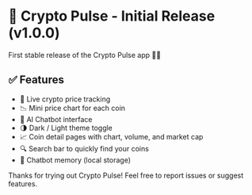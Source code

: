 # 🚀 Crypto Pulse - Initial Release (v1.0.0)

First stable release of the Crypto Pulse app 📱✨

## ✅ Features
- 💸 Live crypto price tracking
- 📉 Mini price chart for each coin
- 🤖 AI Chatbot interface
- 🌗 Dark / Light theme toggle
- 📈 Coin detail pages with chart, volume, and market cap
- 🔍 Search bar to quickly find your coins
- 💬 Chatbot memory (local storage)

Thanks for trying out Crypto Pulse! Feel free to report issues or suggest features.
